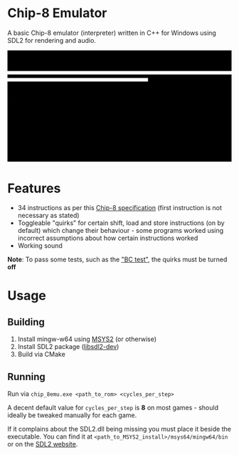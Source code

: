 # Chip-8 Emulator
A basic Chip-8 emulator (interpreter) written in C++ for Windows using SDL2 for rendering and audio.

![](preview.gif)


# Features
* 34 instructions as per this [Chip-8 specification](http://devernay.free.fr/hacks/chip8/C8TECH10.HTM#3.1) (first instruction is not necessary as stated)
* Toggleable "quirks" for certain shift, load and store instructions (on by default) which change their behaviour - some programs worked using incorrect assumptions about how certain instructions worked
* Working sound

**Note**: To pass some tests, such as the ["BC test"](https://slack-files.com/T3CH37TNX-F3RKEUKL4-b05ab4930d), the quirks
must be turned **off**


# Usage
## Building
1. Install mingw-w64 using [MSYS2](https://www.msys2.org/) (or otherwise)
2. Install SDL2 package ([libsdl2-dev](https://packages.msys2.org/package/mingw-w64-x86_64-SDL2))
3. Build via CMake
## Running
Run via `chip_8emu.exe <path_to_rom> <cycles_per_step>`

A decent default value for `cycles_per_step` is **8** on most games - should ideally be tweaked
manually for each game.

If it complains about the SDL2.dll being missing you must place it beside
the executable. You can find it at `<path_to_MSYS2_install>/msys64/mingw64/bin` or on
the [SDL2 website](https://www.libsdl.org/download-2.0.php).